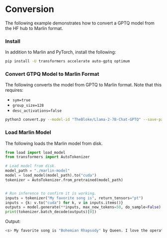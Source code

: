 # Conversion

The following example demonstrates how to convert a GPTQ model from the HF hub to Marlin format.

### Install

In addition to Marlin and PyTorch, install the following:

```bash
pip install -U transformers accelerate auto-gptq optimum
```

### Convert GTPQ Model to Marlin Format

The following converts the model from GPTQ to Marlin format. Note that this requires:
- `sym=true`
- `group_size=128`
- `desc_activations=false`

```bash
python3 convert.py --model-id "TheBloke/Llama-2-7B-Chat-GPTQ" --save-path "./marlin-model" --do-generation
```

### Load Marlin Model

The following loads the Marlin model from disk.

```python
from load import load_model
from transformers import AutoTokenizer

# Load model from disk.
model_path = "./marlin-model"
model = load_model(model_path).to("cuda")
tokenizer = AutoTokenizer.from_pretrained(model_path)


# Run inference to confirm it is working.
inputs = tokenizer("My favorite song is", return_tensors="pt")
inputs = {k: v.to("cuda") for k, v in inputs.items()}
outputs = model.generate(**inputs, max_new_tokens=50, do_sample=False)
print(tokenizer.batch_decode(outputs)[0])
```

Output:
```bash
<s> My favorite song is "Bohemian Rhapsody" by Queen. I love the operatic vocals, the guitar solo, and the way the song builds from a slow ballad to a full-on rock anthem. I've been listening to it
```
